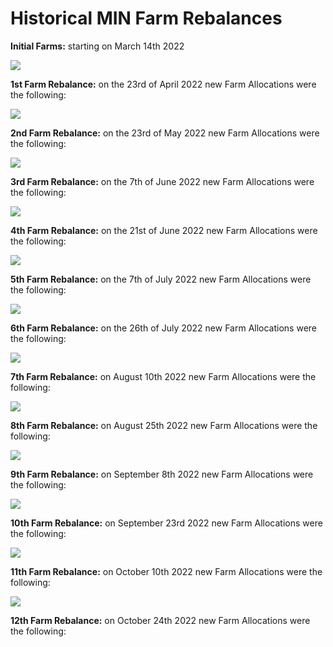 # Historical MIN Farm Rebalances

**Initial Farms:** starting on March 14th 2022

****![](<../../../.gitbook/assets/image (6) (1).png>)****

**1st Farm Rebalance:** on the 23rd of April 2022 new Farm Allocations were the following:

![](<../../../.gitbook/assets/image (5).png>)

**2nd Farm Rebalance:** on the 23rd of May 2022 new Farm Allocations were the following:

&#x20;![](<../../../.gitbook/assets/image (8) (1).png>)

**3rd Farm Rebalance:** on the 7th of June 2022 new Farm Allocations were the following:

![](<../../../.gitbook/assets/image (3) (1).png>)

**4th Farm Rebalance:** on the 21st of June 2022 new Farm Allocations were the following:

![](<../../../.gitbook/assets/image (3) (1) (1).png>)

**5th Farm Rebalance:** on the 7th of July 2022 new Farm Allocations were the following:

![](<../../../.gitbook/assets/image (2).png>)

**6th Farm Rebalance:** on the 26th of July 2022 new Farm Allocations were the following:

![](<../../../.gitbook/assets/image (1) (1).png>)

**7th Farm Rebalance:** on August 10th 2022 new Farm Allocations were the following:

![](<../../../.gitbook/assets/image (4).png>)

**8th Farm Rebalance:** on August 25th 2022 new Farm Allocations were the following:

![](<../../../.gitbook/assets/image (1).png>)

**9th Farm Rebalance:** on September 8th 2022 new Farm Allocations were the following:

![](<../../../.gitbook/assets/image (8).png>)

**10th Farm Rebalance:** on September 23rd 2022 new Farm Allocations were the following:

![](../../../.gitbook/assets/image.png)

**11th Farm Rebalance:** on October 10th 2022 new Farm Allocations were the following:

![](<../../../.gitbook/assets/image (3).png>)

**12th Farm Rebalance:** on October 24th 2022 new Farm Allocations were the following:

<figure><img src="../../../.gitbook/assets/farm 1.jpg" alt=""><figcaption></figcaption></figure>



